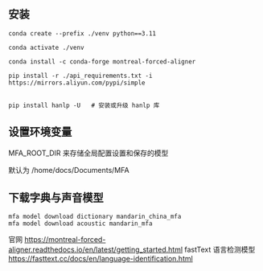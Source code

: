 ## 安装

```
conda create --prefix ./venv python==3.11

conda activate ./venv

conda install -c conda-forge montreal-forced-aligner

pip install -r ./api_requirements.txt -i https://mirrors.aliyun.com/pypi/simple


pip install hanlp -U   # 安装或升级 hanlp 库

```

## 设置环境变量

MFA_ROOT_DIR 来存储全局配置设置和保存的模型

默认为 /home/docs/Documents/MFA

## 下载字典与声音模型

```
mfa model download dictionary mandarin_china_mfa
mfa model download acoustic mandarin_mfa
```

官网 https://montreal-forced-aligner.readthedocs.io/en/latest/getting_started.html
fastText 语言检测模型
https://fasttext.cc/docs/en/language-identification.html